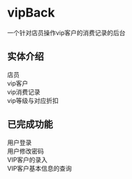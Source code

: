 # vipBack
一个针对店员操作vip客户的消费记录的后台
## 实体介绍
 店员  
 vip客户  
 vip消费记录  
 vip等级与对应折扣  

## 已完成功能
 用户登录  
 用户修改密码  
 VIP客户的录入  
 VIP客户基本信息的查询
